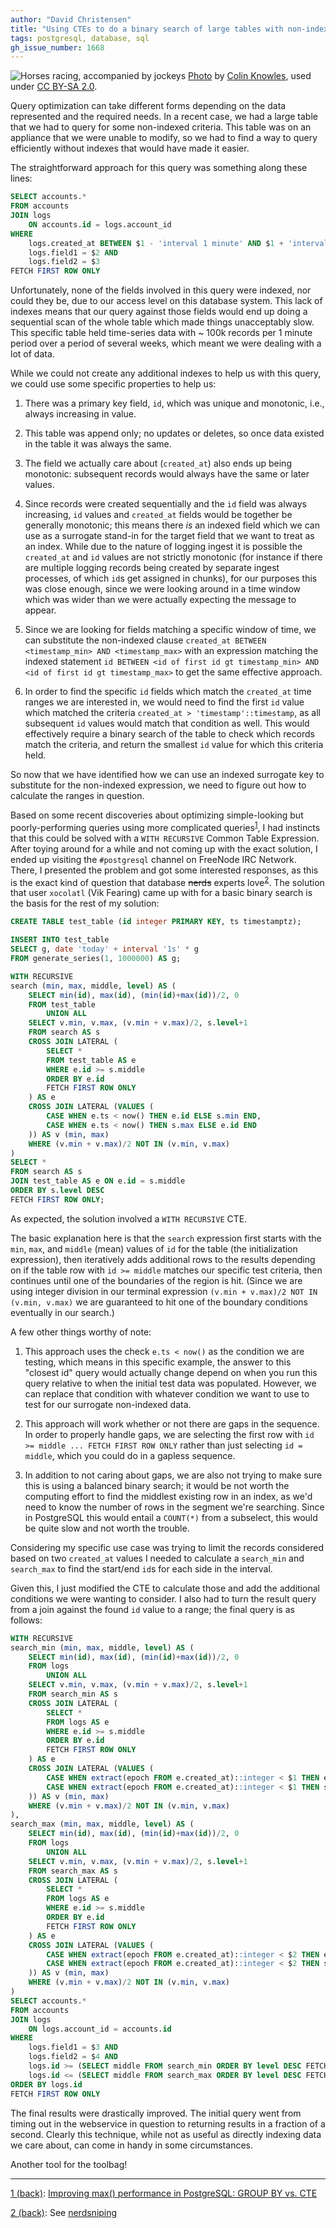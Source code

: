 ```yaml
---
author: "David Christensen"
title: "Using CTEs to do a binary search of large tables with non-indexed correlated data"
tags: postgresql, database, sql
gh_issue_number: 1668
---
```


![Horses racing, accompanied by jockeys](/blog/2020/10/02/postgresql-binary-search-correlated-data-cte/banner.jpg)
[Photo](https://www.flickr.com/photos/colink/8646391995/) by [Colin Knowles](https://www.flickr.com/photos/colink/), used under [CC BY-SA 2.0](https://creativecommons.org/licenses/by-sa/2.0/).

Query optimization can take different forms depending on the data represented and the required
needs. In a recent case, we had a large table that we had to query for some non-indexed criteria.
This table was on an appliance that we were unable to modify, so we had to find a way to query
efficiently without indexes that would have made it easier.

The straightforward approach for this query was something along these lines:

```sql
SELECT accounts.*
FROM accounts
JOIN logs
    ON accounts.id = logs.account_id
WHERE
    logs.created_at BETWEEN $1 - 'interval 1 minute' AND $1 + 'interval 1 minute' AND
    logs.field1 = $2 AND
    logs.field2 = $3
FETCH FIRST ROW ONLY
```

Unfortunately, none of the fields involved in this query were indexed, nor could they be, due to
our access level on this database system. This lack of indexes means that our query against those
fields would end up doing a sequential scan of the whole table which made things unacceptably slow. This specific table held
time-series data with ~ 100k records per 1 minute period over a period of several weeks, which
meant we were dealing with a lot of data.

While we could not create any additional indexes to help us with this query, we could use some
specific properties to help us:

1. There was a primary key field, `id`, which was unique and monotonic, i.e., always
increasing in value.

1. This table was append only; no updates or deletes, so once data existed in the table it was
always the same.

1. The field we actually care about (`created_at`) also ends up being monotonic: subsequent records would always have the same or later values.

1. Since records were created sequentially and the `id` field was always increasing, `id` values and
`created_at` fields would be together be generally monotonic; this means there *is* an indexed field
which we can use as a surrogate stand-in for the target field that we want to treat as an index.
While due to the nature of logging ingest it is possible the `created_at` and `id` values are not
strictly monotonic (for instance if there are multiple logging records being created by separate
ingest processes, of which `id`s get assigned in chunks), for our purposes this was close enough,
since we were looking around in a time window which was wider than we were actually expecting the
message to appear.

1. Since we are looking for fields matching a specific window of time, we can substitute the
non-indexed clause `created_at BETWEEN <timestamp_min> AND <timestamp_max>` with an expression
matching the indexed statement `id BETWEEN <id of first id gt timestamp_min> AND <id of first id gt
timestamp_max>` to get the same effective approach.

1. In order to find the specific `id` fields which match the `created_at` time ranges we are
interested in, we would need to find the first `id` value which matched the criteria `created_at >
'timestamp'::timestamp`, as all subsequent `id` values would match that condition as well. This
would effectively require a binary search of the table to check which records match the criteria,
and return the smallest `id` value for which this criteria held.

So now that we have identified how we can use an indexed surrogate key to substitute for the
non-indexed expression, we need to figure out how to calculate the ranges in question.

Based on some recent discoveries about optimizing simple-looking but poorly-performing queries using
more complicated queries<a name="jump1"></a><sup>[1](#footnote1)</sup>, I had instincts that this could be solved with a `WITH RECURSIVE`
Common Table Expression. After toying around for a while and not coming up with the exact solution,
I ended up visiting the `#postgresql` channel on FreeNode IRC Network. There, I presented the
problem and got some interested responses, as this is the exact kind of question that database
~~nerds~~ experts love<a name="jump2"></a><sup>[2](#footnote2)</sup>. The solution that user `xocolatl` (Vik Fearing) came up with for a basic
binary search is the basis for the rest of my solution:

```sql
CREATE TABLE test_table (id integer PRIMARY KEY, ts timestamptz);

INSERT INTO test_table
SELECT g, date 'today' + interval '1s' * g
FROM generate_series(1, 1000000) AS g;

WITH RECURSIVE
search (min, max, middle, level) AS (
    SELECT min(id), max(id), (min(id)+max(id))/2, 0
    FROM test_table
        UNION ALL
    SELECT v.min, v.max, (v.min + v.max)/2, s.level+1
    FROM search AS s
    CROSS JOIN LATERAL (
        SELECT *
        FROM test_table AS e
        WHERE e.id >= s.middle
        ORDER BY e.id
        FETCH FIRST ROW ONLY
    ) AS e
    CROSS JOIN LATERAL (VALUES (
        CASE WHEN e.ts < now() THEN e.id ELSE s.min END,
        CASE WHEN e.ts < now() THEN s.max ELSE e.id END
    )) AS v (min, max)
    WHERE (v.min + v.max)/2 NOT IN (v.min, v.max)
)
SELECT *
FROM search AS s
JOIN test_table AS e ON e.id = s.middle
ORDER BY s.level DESC
FETCH FIRST ROW ONLY;
```

As expected, the solution involved a `WITH RECURSIVE` CTE.

The basic explanation here is that the `search` expression first starts with the `min`, `max`, and
`middle` (mean) values of `id` for the table (the initialization expression), then iteratively adds
additional rows to the results depending on if the table row with `id >= middle` matches our
specific test criteria, then continues until one of the boundaries of the region is hit. (Since we
are using integer division in our terminal expression `(v.min + v.max)/2 NOT IN (v.min, v.max)` we
are guaranteed to hit one of the boundary conditions eventually in our search.)

A few other things worthy of note:

1. This approach uses the check `e.ts < now()` as the condition we are testing, which means in this
specific example, the answer to this "closest id" query would actually change depend on when you run
this query relative to when the initial test data was populated. However, we can replace that
condition with whatever condition we want to use to test for our surrogate non-indexed data.

1. This approach will work whether or not there are gaps in the sequence. In order to properly
handle gaps, we are selecting the first row with `id >= middle ... FETCH FIRST ROW ONLY` rather than
just selecting `id = middle`, which you could do in a gapless sequence.

1. In addition to not caring about gaps, we are also not trying to make sure this is using a
balanced binary search; it would be not worth the computing effort to find the middlest existing row
in an index, as we'd need to know the number of rows in the segment we're searching. Since in
PostgreSQL this would entail a `COUNT(*)` from a subselect, this would be quite slow and not worth
the trouble.

Considering my specific use case was trying to limit the records considered based on two
`created_at` values I needed to calculate a `search_min` and `search_max` to find the start/end
`id`s for each side in the interval.

Given this, I just modified the CTE to calculate those and add the additional conditions we were
wanting to consider. I also had to turn the result query from a join against the found `id` value
to a range; the final query is as follows:

```sql
WITH RECURSIVE
search_min (min, max, middle, level) AS (
    SELECT min(id), max(id), (min(id)+max(id))/2, 0
    FROM logs
        UNION ALL
    SELECT v.min, v.max, (v.min + v.max)/2, s.level+1
    FROM search_min AS s
    CROSS JOIN LATERAL (
        SELECT *
        FROM logs AS e
        WHERE e.id >= s.middle
        ORDER BY e.id
        FETCH FIRST ROW ONLY
    ) AS e
    CROSS JOIN LATERAL (VALUES (
        CASE WHEN extract(epoch FROM e.created_at)::integer < $1 THEN e.id ELSE s.min END,
        CASE WHEN extract(epoch FROM e.created_at)::integer < $1 THEN s.max ELSE e.id END
    )) AS v (min, max)
    WHERE (v.min + v.max)/2 NOT IN (v.min, v.max)
),
search_max (min, max, middle, level) AS (
    SELECT min(id), max(id), (min(id)+max(id))/2, 0
    FROM logs
        UNION ALL
    SELECT v.min, v.max, (v.min + v.max)/2, s.level+1
    FROM search_max AS s
    CROSS JOIN LATERAL (
        SELECT *
        FROM logs AS e
        WHERE e.id >= s.middle
        ORDER BY e.id
        FETCH FIRST ROW ONLY
    ) AS e
    CROSS JOIN LATERAL (VALUES (
        CASE WHEN extract(epoch FROM e.created_at)::integer < $2 THEN e.id ELSE s.min END,
        CASE WHEN extract(epoch FROM e.created_at)::integer < $2 THEN s.max ELSE e.id END
    )) AS v (min, max)
    WHERE (v.min + v.max)/2 NOT IN (v.min, v.max)
)
SELECT accounts.*
FROM accounts
JOIN logs
    ON logs.account_id = accounts.id
WHERE
    logs.field1 = $3 AND
    logs.field2 = $4 AND
    logs.id >= (SELECT middle FROM search_min ORDER BY level DESC FETCH FIRST ROW ONLY) AND
    logs.id <= (SELECT middle FROM search_max ORDER BY level DESC FETCH FIRST ROW ONLY)
ORDER BY logs.id
FETCH FIRST ROW ONLY
```

The final results were drastically improved. The initial query went from timing out in the
webservice in question to returning results in a fraction of a second. Clearly this technique,
while not as useful as directly indexing data we care about, can come in handy in some
circumstances.

Another tool for the toolbag!

<hr>

<a name="footnote1"></a>[1 (back)](#jump1): [Improving max() performance in PostgreSQL: GROUP BY vs. CTE](/blog/2020/06/30/postgresql-improve-group-by-max-performance)

<a name="footnote2"></a>[2 (back)](#jump2): See [nerdsniping](https://xkcd.com/356/)
